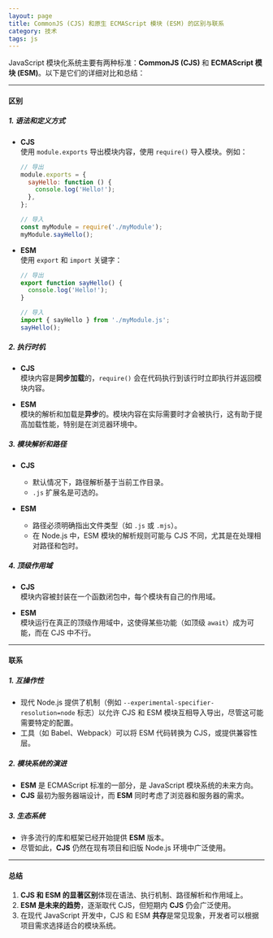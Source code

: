 ```yaml
---
layout: page
title: CommonJS (CJS) 和原生 ECMAScript 模块 (ESM) 的区别与联系
category: 技术
tags: js
---
```



JavaScript 模块化系统主要有两种标准：**CommonJS (CJS)** 和 **ECMAScript 模块 (ESM)**。以下是它们的详细对比和总结：

---

#### **区别**

##### 1. **语法和定义方式**
- **CJS**  
  使用 `module.exports` 导出模块内容，使用 `require()` 导入模块。例如：

  ```javascript
  // 导出
  module.exports = {
    sayHello: function () {
      console.log('Hello!');
    },
  };

  // 导入
  const myModule = require('./myModule');
  myModule.sayHello();
  ```

- **ESM**  
  使用 `export` 和 `import` 关键字：

  ```javascript
  // 导出
  export function sayHello() {
    console.log('Hello!');
  }

  // 导入
  import { sayHello } from './myModule.js';
  sayHello();
  ```

##### 2. **执行时机**
- **CJS**  
  模块内容是**同步加载**的，`require()` 会在代码执行到该行时立即执行并返回模块内容。

- **ESM**  
  模块的解析和加载是**异步**的。模块内容在实际需要时才会被执行，这有助于提高加载性能，特别是在浏览器环境中。

##### 3. **模块解析和路径**
- **CJS**  
  - 默认情况下，路径解析基于当前工作目录。
  - `.js` 扩展名是可选的。

- **ESM**  
  - 路径必须明确指出文件类型（如 `.js` 或 `.mjs`）。
  - 在 Node.js 中，ESM 模块的解析规则可能与 CJS 不同，尤其是在处理相对路径和包时。

##### 4. **顶级作用域**
- **CJS**  
  模块内容被封装在一个函数闭包中，每个模块有自己的作用域。

- **ESM**  
  模块运行在真正的顶级作用域中，这使得某些功能（如顶级 `await`）成为可能，而在 CJS 中不行。

---

#### **联系**

##### 1. **互操作性**
- 现代 Node.js 提供了机制（例如 `--experimental-specifier-resolution=node` 标志）以允许 CJS 和 ESM 模块互相导入导出，尽管这可能需要特定的配置。
- 工具（如 Babel、Webpack）可以将 ESM 代码转换为 CJS，或提供兼容性层。

##### 2. **模块系统的演进**
- **ESM** 是 ECMAScript 标准的一部分，是 JavaScript 模块系统的未来方向。
- **CJS** 最初为服务器端设计，而 **ESM** 同时考虑了浏览器和服务器的需求。

##### 3. **生态系统**
- 许多流行的库和框架已经开始提供 **ESM** 版本。
- 尽管如此，**CJS** 仍然在现有项目和旧版 Node.js 环境中广泛使用。

---

#### **总结**

1. **CJS 和 ESM 的显著区别**体现在语法、执行机制、路径解析和作用域上。
2. **ESM 是未来的趋势**，逐渐取代 CJS，但短期内 **CJS** 仍会广泛使用。
3. 在现代 JavaScript 开发中，CJS 和 ESM **共存**是常见现象，开发者可以根据项目需求选择适合的模块系统。
